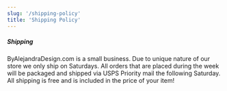 ```yaml
---
slug: '/shipping-policy'
title: 'Shipping Policy'
---
```


##### Shipping

ByAlejandraDesign.com is a small business. Due to unique nature of our store we only ship on Saturdays. All orders that are placed during the week will be packaged and shipped via USPS Priority mail the following Saturday. All shipping is free and is included in the price of your item!
